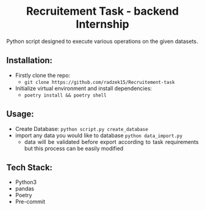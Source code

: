 <div align="center">
  <a href="https://github.com/radzek15/Recruitement-task"></a>
  <h1 align="center">Recruitement Task - backend Internship</h1>
  <p align="justify">Python script designed to execute various operations on the given datasets.</p></div>

## Installation:
<div align="justify">

   * Firstly clone the repo:
     * `git clone https://github.com/radzek15/Recruitement-task`
   * Initialize virtual environment and install dependencies:
     * `poetry install && poetry shell`

## Usage:
   * Create Database: `python script.py create_database`
   * import any data you would like to database `python data_import.py`
     * data will be validated before export according to task requirements but this process can be easily modified

## Tech Stack:
   * Python3
   * pandas
   * Poetry
   * Pre-commit

</div>
